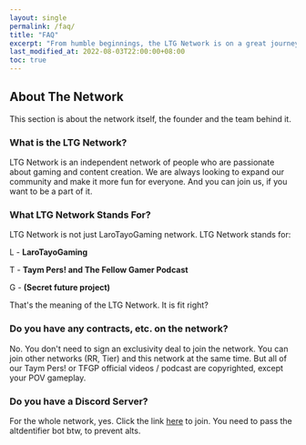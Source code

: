 ```yaml
---
layout: single
permalink: /faq/
title: "FAQ"
excerpt: "From humble beginnings, the LTG Network is on a great journey."
last_modified_at: 2022-08-03T22:00:00+08:00
toc: true
---
```

## About The Network

This section is about the network itself, the founder and the team behind it.

### What is the LTG Network?

LTG Network is an independent network of people who are passionate about gaming and content creation. We are always looking to expand our community and make it more fun for everyone. And you can join us, if you want to be a part of it.

### What LTG Network Stands For?

LTG Network is not just LaroTayoGaming network. LTG Network stands for:

L - **LaroTayoGaming**

T - **Taym Pers! and The Fellow Gamer Podcast**

G - **(Secret future project)**

That's the meaning of the LTG Network. It is fit right?

### Do you have any contracts, etc. on the network?

No. You don't need to sign an exclusivity deal to join the network. You can join other networks (RR, Tier) and this network at the same time. But all of our Taym Pers! or TFGP official videos / podcast are copyrighted, except your POV gameplay.

### Do you have a Discord Server?

For the whole network, yes. Click the link [here](https://discord.gg/QaCPhtcSD6) to join. You need to pass the altdentifier bot btw, to prevent alts.
